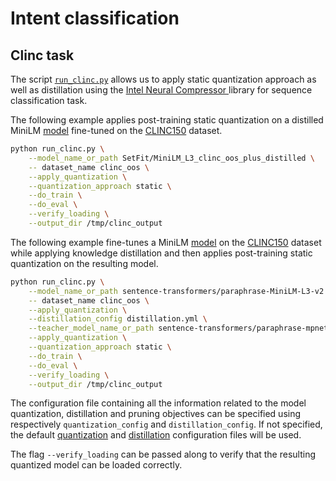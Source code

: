 <!---
Copyright 2020 The HuggingFace Team. All rights reserved.

Licensed under the Apache License, Version 2.0 (the "License");
you may not use this file except in compliance with the License.
You may obtain a copy of the License at

    http://www.apache.org/licenses/LICENSE-2.0

Unless required by applicable law or agreed to in writing, software
distributed under the License is distributed on an "AS IS" BASIS,
WITHOUT WARRANTIES OR CONDITIONS OF ANY KIND, either express or implied.
See the License for the specific language governing permissions and
limitations under the License.
-->

# Intent classification 

## Clinc task

The script [`run_clinc.py`](https://github.com/huggingface/optimum-intel/blob/main/examples/neural_compressor/text-classification/intent-classification/run_clinc.py)
allows us to apply static quantization approach as well as distillation 
using the [Intel Neural Compressor ](https://github.com/intel/neural-compressor) library for 
sequence classification task.

The following example applies post-training static quantization on a distilled MiniLM [model](https://huggingface.co/SetFit/MiniLM_L3_clinc_oos_plus_distilled) fine-tuned on the [CLINC150](https://huggingface.co/datasets/clinc_oos) dataset.

```bash
python run_clinc.py \
    --model_name_or_path SetFit/MiniLM_L3_clinc_oos_plus_distilled \
    -- dataset_name clinc_oos \
    --apply_quantization \
    --quantization_approach static \
    --do_train \
    --do_eval \
    --verify_loading \
    --output_dir /tmp/clinc_output
```

The following example fine-tunes a MiniLM [model](https://huggingface.co/SetFit/MiniLM_L3_clinc_oos_plus_distilled)  on the [CLINC150](https://huggingface.co/datasets/clinc_oos) dataset while applying knowledge distillation and then applies post-training static quantization on the resulting model.

```bash
python run_clinc.py \
    --model_name_or_path sentence-transformers/paraphrase-MiniLM-L3-v2 \
    -- dataset_name clinc_oos \
    --apply_quantization \
    --distillation_config distillation.yml \
    --teacher_model_name_or_path sentence-transformers/paraphrase-mpnet-base-v2 \
    --apply_quantization \
    --quantization_approach static \
    --do_train \
    --do_eval \
    --verify_loading \
    --output_dir /tmp/clinc_output
```

The configuration file containing all the information related to the model quantization, distillation and pruning objectives can be 
specified using respectively `quantization_config` and `distillation_config`. If not specified, the default
[quantization](https://github.com/huggingface/optimum-intel/blob/main/examples/neural_compressor/config/quantization.yml) and 
[distillation](https://github.com/huggingface/optimum-intel/blob/main/examples/neural_compressor/config/distillation.yml) 
configuration files will be used.

The flag `--verify_loading` can be passed along to verify that the resulting quantized model can be loaded correctly.
